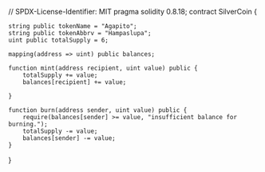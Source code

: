 // SPDX-License-Identifier: MIT
pragma solidity 0.8.18;
contract SilverCoin {

    string public tokenName = "Agapito";
    string public tokenAbbrv = "Hampaslupa";
    uint public totalSupply = 6;

    mapping(address => uint) public balances;

    function mint(address recipient, uint value) public {
        totalSupply += value;
        balances[recipient] += value;

    }

    function burn(address sender, uint value) public {
        require(balances[sender] >= value, "insufficient balance for burning.");
        totalSupply -= value;
        balances[sender] -= value;
    }
}
